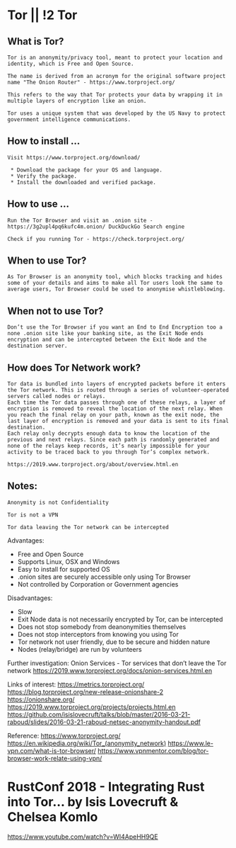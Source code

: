 # Tor || !2 Tor

## What is Tor?
    Tor is an anonymity/privacy tool, meant to protect your location and identity, which is Free and Open Source.

    The name is derived from an acronym for the original software project name "The Onion Router" - https://www.torproject.org/

    This refers to the way that Tor protects your data by wrapping it in multiple layers of encryption like an onion.

    Tor uses a unique system that was developed by the US Navy to protect government intelligence communications.

## How to install ...
    Visit https://www.torproject.org/download/

     * Download the package for your OS and language.
     * Verify the package.
     * Install the downloaded and verified package.

## How to use ...
    Run the Tor Browser and visit an .onion site - https://3g2upl4pq6kufc4m.onion/ DuckDuckGo Search engine

    Check if you running Tor - https://check.torproject.org/

## When to use Tor?
    As Tor Browser is an anonymity tool, which blocks tracking and hides some of your details and aims to make all Tor users look the same to average users, Tor Browser could be used to anonymise whistleblowing.

## When not to use Tor?
    Don’t use the Tor Browser if you want an End to End Encryption too a none .onion site like your banking site, as the Exit Node ends encryption and can be intercepted between the Exit Node and the destination server.

## How does Tor Network work?
    Tor data is bundled into layers of encrypted packets before it enters the Tor network. This is routed through a series of volunteer-operated servers called nodes or relays.
    Each time the Tor data passes through one of these relays, a layer of encryption is removed to reveal the location of the next relay. When you reach the final relay on your path, known as the exit node, the last layer of encryption is removed and your data is sent to its final destination.
    Each relay only decrypts enough data to know the location of the previous and next relays. Since each path is randomly generated and none of the relays keep records, it’s nearly impossible for your activity to be traced back to you through Tor’s complex network.

    https://2019.www.torproject.org/about/overview.html.en

## Notes:
    Anonymity is not Confidentiality

    Tor is not a VPN

    Tor data leaving the Tor network can be intercepted

Advantages:
 * Free and Open Source
 * Supports Linux, OSX and Windows
 * Easy to install for supported OS
 * .onion sites are securely accessible only using Tor Browser
 * Not controlled by Corporation or Government agencies

Disadvantages:
 * Slow
 * Exit Node data is not necessarily encrypted by Tor, can be intercepted
 * Does not stop somebody from deanonymities themselves
 * Does not stop interceptors from knowing you using Tor
 * Tor network not user friendly, due to be secure and hidden nature
 * Nodes (relay/bridge) are run by volunteers

Further investigation:
Onion Services - Tor services that don’t leave the Tor network https://2019.www.torproject.org/docs/onion-services.html.en

Links of interest:
https://metrics.torproject.org/
https://blog.torproject.org/new-release-onionshare-2
https://onionshare.org/
https://2019.www.torproject.org/projects/projects.html.en
https://github.com/isislovecruft/talks/blob/master/2016-03-21-raboud/slides/2016-03-21-raboud-netsec-anonymity-handout.pdf

Reference:
https://www.torproject.org/
https://en.wikipedia.org/wiki/Tor_(anonymity_network)
https://www.le-vpn.com/what-is-tor-browser/
https://www.vpnmentor.com/blog/tor-browser-work-relate-using-vpn/

# RustConf 2018 - Integrating Rust into Tor... by Isis Lovecruft & Chelsea Komlo
https://www.youtube.com/watch?v=WI4ApeHH9QE
